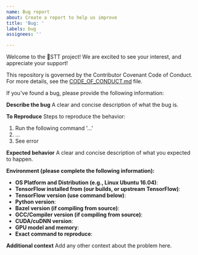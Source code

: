 ```yaml
---
name: Bug report
about: Create a report to help us improve
title: 'Bug: '
labels: bug
assignees: ''

---
```


Welcome to the 🐸STT project! We are excited to see your interest, and appreciate your support!

This repository is governed by the Contributor Covenant Code of Conduct. For more details, see the [CODE_OF_CONDUCT.md](CODE_OF_CONDUCT.md) file.

If you've found a bug, please provide the following information:

**Describe the bug**
A clear and concise description of what the bug is.

**To Reproduce**
Steps to reproduce the behavior:
1. Run the following command '...'
2. ...
3. See error

**Expected behavior**
A clear and concise description of what you expected to happen.

**Environment (please complete the following information):**
- **OS Platform and Distribution (e.g., Linux Ubuntu 16.04)**:
- **TensorFlow installed from (our builds, or upstream TensorFlow)**:
- **TensorFlow version (use command below)**:
- **Python version**:
- **Bazel version (if compiling from source)**:
- **GCC/Compiler version (if compiling from source)**:
- **CUDA/cuDNN version**:
- **GPU model and memory**:
- **Exact command to reproduce**:

**Additional context**
Add any other context about the problem here.
